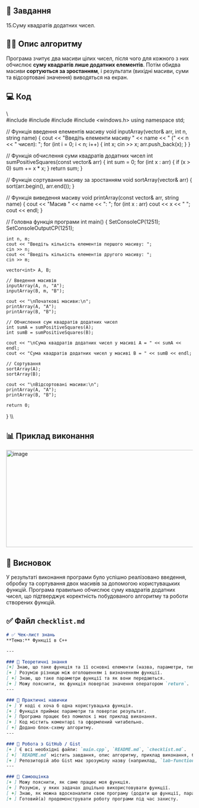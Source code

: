 ## 🧩 Завдання  
15.Суму квадратів додатних чисел.

## 🧠🧩 Опис алгоритму  
Програма зчитує два масиви цілих чисел, після чого для кожного з них обчислює **суму квадратів лише додатних елементів**. Потім обидва масиви **сортуються за зростанням**, і результати (вихідні масиви, суми та відсортовані значення) виводяться на екран.


## 💻 Код  
\\\
#include <iostream>
#include <vector>
#include <algorithm>
#include <windows.h>
using namespace std;

// Функція введення елементів масиву
void inputArray(vector<int>& arr, int n, string name) {
    cout << "Введіть елементи масиву " << name << " (" << n << " чисел): ";
    for (int i = 0; i < n; i++) {
        int x;
        cin >> x;
        arr.push_back(x);
    }
}

// Функція обчислення суми квадратів додатних чисел
int sumPositiveSquares(const vector<int>& arr) {
    int sum = 0;
    for (int x : arr) {
        if (x > 0)
            sum += x * x;
    }
    return sum;
}

// Функція сортування масиву за зростанням
void sortArray(vector<int>& arr) {
    sort(arr.begin(), arr.end());
}

// Функція виведення масиву
void printArray(const vector<int>& arr, string name) {
    cout << "Масив " << name << ": ";
    for (int x : arr)
        cout << x << " ";
    cout << endl;
}

// Головна функція програми
int main() {
    SetConsoleCP(1251);
    SetConsoleOutputCP(1251);

    int n, m;
    cout << "Введіть кількість елементів першого масиву: ";
    cin >> n;
    cout << "Введіть кількість елементів другого масиву: ";
    cin >> m;

    vector<int> A, B;

    // Введення масивів
    inputArray(A, n, "A");
    inputArray(B, m, "B");

    cout << "\nПочаткові масиви:\n";
    printArray(A, "A");
    printArray(B, "B");

    // Обчислення сум квадратів додатних чисел
    int sumA = sumPositiveSquares(A);
    int sumB = sumPositiveSquares(B);

    cout << "\nСума квадратів додатних чисел у масиві A = " << sumA << endl;
    cout << "Сума квадратів додатних чисел у масиві B = " << sumB << endl;

    // Сортування
    sortArray(A);
    sortArray(B);

    cout << "\nВідсортовані масиви:\n";
    printArray(A, "A");
    printArray(B, "B");

    return 0;
}
\\\

## 📊 Приклад виконання  
<img width="576" height="262" alt="image" src="https://github.com/user-attachments/assets/70ed6cf4-3ec3-4bee-a4b5-9e9ee891a34c" />


## 📝 Висновок  
У результаті виконання програми було успішно реалізовано введення, обробку та сортування двох масивів за допомогою користувацьких функцій. Програма правильно обчислює суму квадратів додатних чисел, що підтверджує коректність побудованого алгоритму та роботи створених функцій.

## ✅ **Файл `checklist.md`**

```markdown
# ✅ Чек-лист знань
**Тема:** Функції в C++

---

### 🧠 Теоретичні знання
[+] Знаю, що таке функція та її основні елементи (назва, параметри, тип, тіло).  
[+ ] Розумію різницю між оголошенням і визначенням функції.  
[ +] Знаю, що таке параметри функції та як вони передаються.  
[+ ] Можу пояснити, як функція повертає значення оператором `return`.  
---

### 🧩 Практичні навички
[+ ] У коді є хоча б одна користувацька функція.  
[+ ] Функція приймає параметри та повертає результат.  
[+ ] Програма працює без помилок і має приклад виконання.  
[+ ] Код містить коментарі та оформлений читабельно.  
[ +] Додано блок-схему алгоритму.  
---

### 🧰 Робота з GitHub / Gist
[+ ] Є всі необхідні файли: `main.cpp`, `README.md`, `checklist.md`.  
[ +] `README.md` містить завдання, опис алгоритму, приклад виконання, блок-схему та висновок.  
[+ ] Репозиторій або Gist має зрозумілу назву (наприклад, `lab-functions`) і чітку структуру.  
---

### 🧩 Самооцінка
[+ ] Можу пояснити, як саме працює моя функція.  
[+ ] Розумію, у яких задачах доцільно використовувати функції.  
[ +] Знаю, як можна вдосконалити свою програму (додати ще функції, параметри тощо).  
[+ ] Готовий(а) продемонструвати роботу програми під час захисту.

